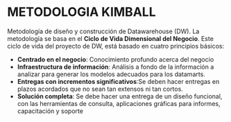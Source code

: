 # METODOLOGIA KIMBALL

Metodología de diseño y construcción de Datawarehouse (DW).
La metodología se basa en el **Ciclo de Vida Dimensional del Negocio**.
Este ciclo de vida del proyecto de DW, está basado en cuatro principios básicos:
- **Centrado en el negocio**: Conocimiento profundo acerca del negocio
- **Infraestructura de información**: Análisis a fondo de la información a analizar para generar los modelos adecuados para los datamarts.
- **Entregas con incrementos significativos**:Se deben hacer entregas en plazos acordados que no sean tan extensos ni tan cortos.
- **Solución completa**: Se debe hacer una entrega de un diseño funcional, con las 
herramientas de consulta, aplicaciones gráficas para informes, capacitación y soporte
